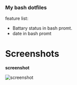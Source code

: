 ### My bash dotfiles ###

feature list:
* Battary status in bash promt.
* date in bash promt


# Screenshots
**screenshot**

![screenshot](https://github.com/tino.schroeter/dotfiles/raw/master/Battery_bash_Lenovo.png)
